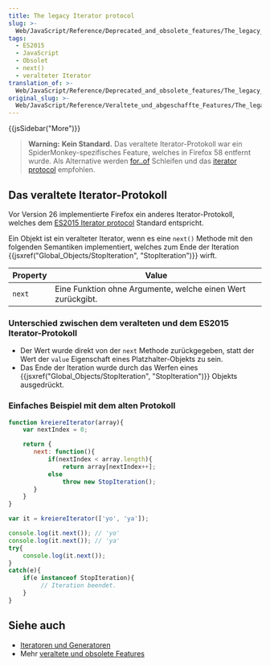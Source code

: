 ```yaml
---
title: The legacy Iterator protocol
slug: >-
  Web/JavaScript/Reference/Deprecated_and_obsolete_features/The_legacy_Iterator_protocol
tags:
  - ES2015
  - JavaScript
  - Obsolet
  - next()
  - veralteter Iterator
translation_of: >-
  Web/JavaScript/Reference/Deprecated_and_obsolete_features/The_legacy_Iterator_protocol
original_slug: >-
  Web/JavaScript/Reference/Veraltete_und_abgeschaffte_Features/The_legacy_Iterator_protocol
---
```

{{jsSidebar("More")}}

> **Warning:** **Kein Standard.** Das veraltete Iterator-Protokoll war ein SpiderMonkey-spezifisches Feature, welches in Firefox 58 entfernt wurde. Als Alternative werden [for..of](/de/docs/Web/JavaScript/Reference/Statements/for...of) Schleifen und das [iterator protocol](/de/docs/Web/JavaScript/Guide/The_Iterator_protocol) empfohlen.

## Das veraltete Iterator-Protokoll

Vor Version 26 implementierte Firefox ein anderes Iterator-Protokoll, welches dem [ES2015 Iterator protocol](/de/docs/Web/JavaScript/Guide/The_Iterator_protocol) Standard entspricht.

Ein Objekt ist ein veralteter Iterator, wenn es eine `next()` Methode mit den folgenden Semantiken implementiert, welches zum Ende der Iteration {{jsxref("Global_Objects/StopIteration", "StopIteration")}} wirft.

| Property | Value                                                       |
| -------- | ----------------------------------------------------------- |
| `next`   | Eine Funktion ohne Argumente, welche einen Wert zurückgibt. |

### Unterschied zwischen dem veralteten und dem ES2015 Iterator-Protokoll

- Der Wert wurde direkt von der `next` Methode zurückgegeben, statt der Wert der `value` Eigenschaft eines Platzhalter-Objekts zu sein.
- Das Ende der Iteration wurde durch das Werfen eines {{jsxref("Global_Objects/StopIteration", "StopIteration")}} Objekts ausgedrückt.

### Einfaches Beispiel mit dem alten Protokoll

```js
function kreiereIterator(array){
    var nextIndex = 0;

    return {
       next: function(){
           if(nextIndex < array.length){
               return array[nextIndex++];
           else
               throw new StopIteration();
       }
    }
}

var it = kreiereIterator(['yo', 'ya']);

console.log(it.next()); // 'yo'
console.log(it.next()); // 'ya'
try{
    console.log(it.next());
}
catch(e){
    if(e instanceof StopIteration){
         // Iteration beendet.
    }
}
```

## Siehe auch

- [Iteratoren und Generatoren](/de/docs/Web/JavaScript/Guide/Iterators_and_Generators)
- Mehr [veraltete und obsolete Features](/de/docs/Web/JavaScript/Reference/Deprecated_and_obsolete_features)
